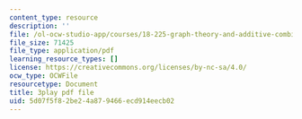 ```yaml
---
content_type: resource
description: ''
file: /ol-ocw-studio-app/courses/18-225-graph-theory-and-additive-combinatorics-fall-2023/9gy-CAwx0Ls_transcript.pdf
file_size: 71425
file_type: application/pdf
learning_resource_types: []
license: https://creativecommons.org/licenses/by-nc-sa/4.0/
ocw_type: OCWFile
resourcetype: Document
title: 3play pdf file
uid: 5d07f5f8-2be2-4a87-9466-ecd914eecb02
---
```

